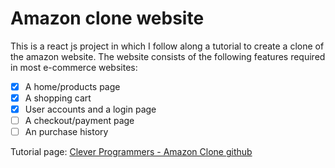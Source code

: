 # Amazon clone website
This is a react js project in which I follow along a tutorial to create a clone of the amazon website. The website consists of the following features required in most e-commerce websites:

- [x] A home/products page
- [x] A shopping cart
- [x] User accounts and a login page
- [ ] A checkout/payment page
- [ ] An purchase history

Tutorial page:
[Clever Programmers - Amazon Clone github](https://github.com/CleverProgrammers/react-challenge-amazon-clone/)